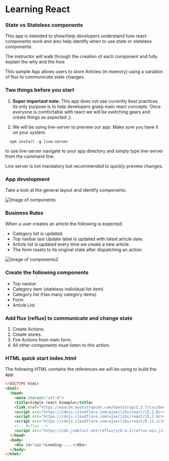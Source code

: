 # Learning React #
### State vs Stateless components ###

This app is intended to show/help developers understand how react components work
and also help identify when to use state or stateless components.

The instructor will walk through the creation of each component and fully explain the why and the how.   

This sample App allows users to store Articles (in memory) using a variation of flux to communicate state changes.


### Two things before you start ###

1. **Super important note:** This app does not use currently best practices its only purpose is to help developers grasp main react concepts. Once everyone is comfortable with react we will be switching gears and create things as expected ;).  

1. We will be using live-server to preview our app. Make sure you have it on your system.
```
  npm install -g live-server
```
to use live-server navigate to your app directory and simply type live-server from the command line.

Live server is not mandatory but recommended to quickly preview changes.

### App development ###

Take a look at the general layout and identify components.

![Image of components](http://res.cloudinary.com/www-codervelop-com/image/upload/v1470014290/Screen_Shot_2016-07-31_at_6.11.58_PM_o7hi1r.png)

### Business Rules ###
When a user creates an article the following is expected:

* Category list is updated.
* Top navbar last Update label is updated with latest article date.
* Article list is updated every time we create a new article.
* The form resets to its original state after dispatching an action.

![Image of components2](http://res.cloudinary.com/www-codervelop-com/image/upload/v1470014944/Screen_Shot_2016-07-31_at_6.28.36_PM_twifhh.png)

### Create the following components ###
* Top navbar
* Category item (stateless individual list item)
* Category list (Has many category items)
* Form
* Article List

### Add flux (reflux) to communicate and change state ###

1. Create Actions.
1. Create stores.
1. Fire Actions from main form.
1. All other components must listen to this action.

### HTML quick start index.html ###
The following HTML contains the references we will be using to build the app.
```html
<!DOCTYPE html>
<html>
  <head>
    <meta charset="utf-8">
    <title>Simple react Example</title>
    <link href="https://maxcdn.bootstrapcdn.com/bootstrap/3.3.7/css/bootstrap.min.css" rel="stylesheet"/>
    <script src="https://cdnjs.cloudflare.com/ajax/libs/react/15.2.0/react.js"></script>
    <script src="https://cdnjs.cloudflare.com/ajax/libs/react/15.2.0/react-dom.js"></script>
    <script src="https://cdnjs.cloudflare.com/ajax/libs/react/0.13.1/JSXTransformer.js"></script>
    <!-- Reflux -->
    <script src="https://cdn.jsdelivr.net/refluxjs/0.4.1/reflux.min.js"></script>
  </head>
  <body>
    <div id="app">Loading.....</div>
  </body>
</html>
```
